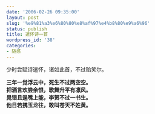```yaml
---
date: '2006-02-26 09:35:00'
layout: post
slug: '%e9%81%a3%e6%80%80%e8%af%97%e4%b8%80%e9%a6%96'
status: publish
title: 遣怀诗一首
wordpress_id: '38'
categories:
- 随感
---
```


少时尝赋诗遣怀，诸如此首，不过贻笑尔。


**三年一觉浮云中，死生不过两空空。**  
**把酒言欢尝余恨，歌舞升平有凛风。**  
**晁错且逞嘴上能，李贺不过一书生。**  
**他日若携玉龙往，敢叫苍天不姓黄。**
